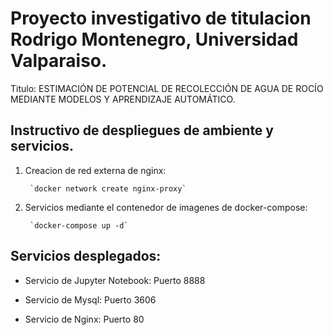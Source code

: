 # Proyecto investigativo de titulacion Rodrigo Montenegro, Universidad Valparaiso.

Titulo: ESTIMACIÓN DE POTENCIAL DE RECOLECCIÓN DE AGUA DE ROCÍO MEDIANTE MODELOS Y APRENDIZAJE AUTOMÁTICO.

## Instructivo de despliegues de ambiente y servicios.

1. Creacion de red externa de nginx:

        `docker network create nginx-proxy`

2. Servicios mediante el contenedor de imagenes de docker-compose:

        `docker-compose up -d`


## Servicios desplegados:

* Servicio de Jupyter Notebook: Puerto 8888

* Servicio de Mysql: Puerto 3606

* Servicio de Nginx: Puerto 80



